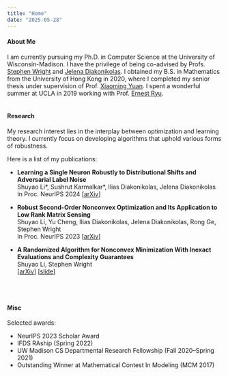 ```yaml
---
title: "Home"
date: "2025-05-28"
---
```


#### About Me
I am currently pursuing my Ph.D. in Computer Science at the University of Wisconsin-Madison. I have the privilege of being co-advised by Profs. [Stephen Wright](https://pages.cs.wisc.edu/~swright/) and [Jelena Diakonikolas](https://www.jelena-diakonikolas.com/). I obtained my B.S. in Mathematics from the University of Hong Kong in 2020, where I completed my senior thesis under supervision of Prof. [Xiaoming Yuan](https://hkumath.hku.hk/~xmyuan/). I spent a wonderful summer at UCLA in 2019 working with Prof. [Ernest Ryu](https://ernestryu.com/). 
<br/>
<br/>

#### Research
My research interest lies in the interplay between optimization and learning theory. I currently focus on developing algorithms that uphold various forms of robustness. 

Here is a list of my publications:
- **Learning a Single Neuron Robustly to Distributional Shifts and Adversarial Label Noise**  
Shuyao Li\*, Sushrut Karmalkar\*, Ilias Diakonikolas, Jelena Diakonikolas  
In Proc. NeurIPS 2024 [[arXiv](https://arxiv.org/abs/2411.06697)]

- **Robust Second-Order Nonconvex Optimization and Its Application to Low Rank Matrix Sensing**  
Shuyao Li, Yu Cheng, Ilias Diakonikolas, Jelena Diakonikolas, Rong Ge, Stephen Wright  
In Proc. NeurIPS 2023 [[arXiv](https://arxiv.org/abs/2403.10547)]

- **A Randomized Algorithm for Nonconvex Minimization With Inexact Evaluations and Complexity Guarantees**  
Shuyao Li, Stephen Wright  
[[arXiv](https://arxiv.org/abs/2310.18841)] [[slide](op23.pdf)]
<br/>
<br/>


#### Misc
Selected awards:
- NeurIPS 2023 Scholar Award
- IFDS RAship (Spring 2022)
- UW Madison CS Departmental Research Fellowship (Fall 2020–Spring 2021)
- Outstanding Winner at Mathematical Contest In Modeling (MCM 2017)
